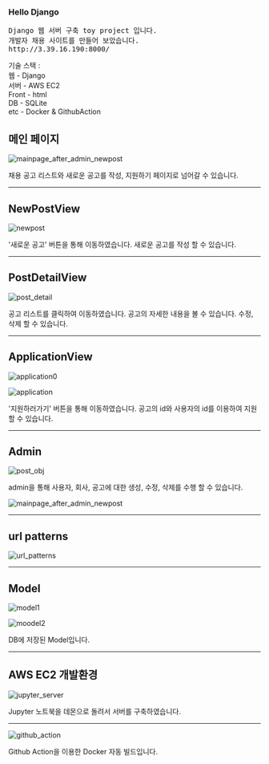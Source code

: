 ### Hello Django
<pre>
Django 웹 서버 구축 toy project 입니다.
개발자 채용 사이트를 만들어 보았습니다.
http://3.39.16.190:8000/
</pre>


기술 스택 : <br>
웹 - Django <br>
서버 - AWS EC2 <br>
Front - html <br>
DB - SQLite <br>
etc - Docker & GithubAction <br>


## 메인 페이지

![mainpage_after_admin_newpost](https://user-images.githubusercontent.com/22446076/177272167-1d6e0d21-5617-46c4-be8e-0e7ddc00ad7d.png)

채용 공고 리스트와 
새로운 공고를 작성, 지원하기 페이지로 넘어갈 수 있습니다.

----------

## NewPostView

![newpost](https://user-images.githubusercontent.com/22446076/177274037-8a6b4714-8868-4179-baa3-e8e70cf787b7.png)

'새로운 공고' 버튼을 통해 이동하였습니다.
새로운 공고를 작성 할 수 있습니다.

----------

## PostDetailView

![post_detail](https://user-images.githubusercontent.com/22446076/177274137-468ded1a-43db-4f7e-b3f9-136d59290482.png)

공고 리스트를 클릭하여 이동하였습니다.
공고의 자세한 내용을 볼 수 있습니다.
수정, 삭제 할 수 있습니다.

----------

## ApplicationView

![application0](https://user-images.githubusercontent.com/22446076/177275423-8af35aa7-bea0-4368-8833-3d5f6409aed0.png)

![application](https://user-images.githubusercontent.com/22446076/177274415-cb2bbfa7-a120-45f4-83af-f72a477b9112.png)

'지원하러가기' 버튼을 통해 이동하였습니다.
공고의 id와 사용자의 id를 이용하여 지원 할 수 있습니다.

----------

## Admin

![post_obj](https://user-images.githubusercontent.com/22446076/177275042-e26a9eb4-af56-4235-bede-ecb18816052d.png)

admin을 통해 사용자, 회사, 공고에 대한 생성, 수정, 삭제를 수행 할 수 있습니다.

![mainpage_after_admin_newpost](https://user-images.githubusercontent.com/22446076/177275188-a32826b5-ef61-4ad1-8bf0-d935ee73f249.png)

----------

## url patterns

![url_patterns](https://user-images.githubusercontent.com/22446076/177480834-d014ba4b-67a4-4066-a580-babfad67750e.png)

----------
## Model

![model1](https://user-images.githubusercontent.com/22446076/177275494-5d43327b-dee4-44d7-94c6-73c84bf6a8c3.png)

![moodel2](https://user-images.githubusercontent.com/22446076/177275515-12347431-d860-4830-9fd3-5a1bfc382616.png)

DB에 저장된 Model입니다.

----------

## AWS EC2 개발환경


![jupyter_server](https://user-images.githubusercontent.com/22446076/177480882-4edfd334-badf-4920-ad60-ef1e18b02362.png)

Jupyter 노트북을 데몬으로 돌려서 서버를 구축하였습니다.

----------

![github_action](https://user-images.githubusercontent.com/22446076/177481221-cb5058d0-8976-43df-9fdb-ea53a215fa4c.png)

Github Action을 이용한 Docker 자동 빌드입니다.
